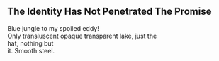 The Identity Has Not Penetrated The Promise
-------------------------------------------
Blue jungle to my spoiled eddy!  
Only transluscent opaque transparent lake, just the  
hat, nothing but  
it. Smooth steel.  
